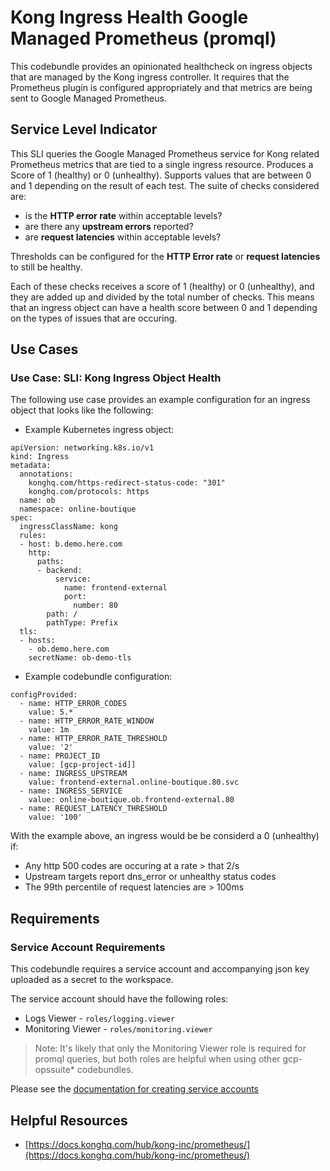 # Kong Ingress Health Google Managed Prometheus (promql)
This codebundle provides an opinionated healthcheck on ingress objects that are managed by the Kong ingress controller. It requires that the Prometheus plugin is configured appropriately and that metrics are being sent to Google Managed Prometheus. 


## Service Level Indicator
This SLI queries the Google Managed Prometheus service for Kong related Prometheus metrics that are tied to a single ingress resource. Produces a Score of 1 (healthy) or 0 (unhealthy). Supports values that are between 0 and 1 depending on the result of each test. The suite of checks considered are:
- is the **HTTP error rate** within acceptable levels?
- are there any **upstream errors** reported?
- are **request latencies** within acceptable levels?

Thresholds can be configured for the **HTTP Error rate** or **request latencies** to still be healthy. 

Each of these checks receives a score of 1 (healthy) or 0 (unhealthy), and they are added up and divided by the total number of checks. This means that an ingress object can have a health score between 0 and 1 depending on the types of issues that are occuring. 



## Use Cases
### Use Case: SLI: Kong Ingress Object Health
The following use case provides an example configuration for an ingress object that looks like the following: 
- Example Kubernetes ingress object: 
```
apiVersion: networking.k8s.io/v1
kind: Ingress
metadata:
  annotations:
    konghq.com/https-redirect-status-code: "301"
    konghq.com/protocols: https
  name: ob
  namespace: online-boutique
spec:
  ingressClassName: kong
  rules:
  - host: b.demo.here.com
    http:
      paths:
      - backend:
          service:
            name: frontend-external
            port:
              number: 80
        path: /
        pathType: Prefix
  tls:
  - hosts:
    - ob.demo.here.com
    secretName: ob-demo-tls
```

- Example codebundle configuration: 
```
configProvided:
  - name: HTTP_ERROR_CODES
    value: 5.*
  - name: HTTP_ERROR_RATE_WINDOW
    value: 1m
  - name: HTTP_ERROR_RATE_THRESHOLD
    value: '2'
  - name: PROJECT_ID
    value: [gcp-project-id]]
  - name: INGRESS_UPSTREAM
    value: frontend-external.online-boutique.80.svc
  - name: INGRESS_SERVICE
    value: online-boutique.ob.frontend-external.80
  - name: REQUEST_LATENCY_THRESHOLD
    value: '100'
```

With the example above, an ingress would be be considerd a 0 (unhealthy) if: 
- Any http 500 codes are occuring at a rate > that 2/s
- Upstream targets report dns_error or unhealthy status codes
- The 99th percentile of request latencies are > 100ms

## Requirements
### Service Account Requirements  
This codebundle requires a service account and accompanying json key uploaded as a secret to the workspace.

The service account should have the following roles: 
- Logs Viewer - `roles/logging.viewer`
- Monitoring Viewer - `roles/monitoring.viewer`

> Note: It's likely that only the Monitoring Viewer role is required for promql queries, but both roles are helpful when using other gcp-opssuite* codebundles. 

Please see the [documentation for creating service accounts](https://cloud.google.com/iam/docs/creating-managing-service-accounts)

## Helpful Resources
- [https://docs.konghq.com/hub/kong-inc/prometheus/](https://docs.konghq.com/hub/kong-inc/prometheus/)